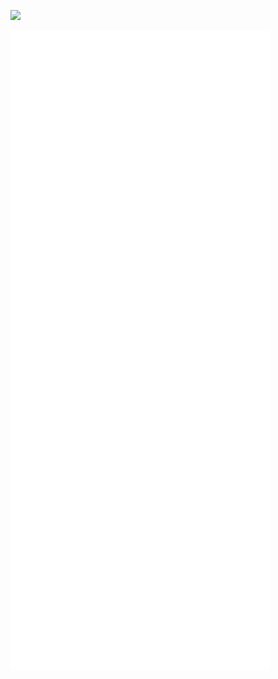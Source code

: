 <p align="left"><img src="https://gpvc.arturio.dev/mikey-"></p>
<p align="left"><img src="https://github.com/mikey-/mikey-/blob/main/github-metrics.svg" alt="GitHub Metrics"/></p>

